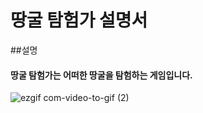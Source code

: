 # 땅굴 탐험가 설명서

##설명
#### 땅굴 탐험가는 어떠한 땅굴을 탐험하는 게임입니다.

![ezgif com-video-to-gif (2)](https://user-images.githubusercontent.com/54255611/68749670-f158f000-0641-11ea-8f68-715ee0e5fdeb.gif)